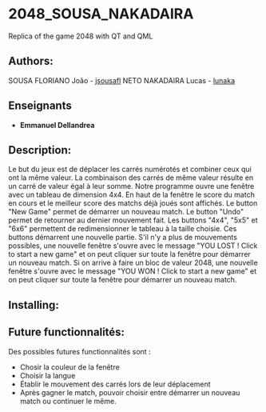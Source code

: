 # 2048_SOUSA_NAKADAIRA
Replica of the game 2048 with QT and QML

## Authors:

  SOUSA FLORIANO João - [jsousafl](https://github.com/jsousafl)
  NETO NAKADAIRA Lucas - [lunaka](https://github.com/lunaka)
  
## Enseignants

* **Emmanuel Dellandrea**

## Description:
  
  Le but du jeux est de déplacer les carrés numérotés et combiner ceux qui ont la même valeur. La combinaison des carrés de même valeur résulte en un carré de valeur égal à leur somme.
  Notre programme ouvre une fenêtre avec un tableau de dimension 4x4. 
  En haut de la fenêtre le score du match en cours et le meilleur score des matchs déjà joués sont affichés. 
  Le button "New Game" permet de démarrer un nouveau match.
  Le button "Undo" permet de retourner au dernier mouvement fait.
  Les buttons "4x4", "5x5" et "6x6" permettent de redimensionner le tableau à la taille choisie. Ces buttons démarrent une nouvelle partie.
  S'il n'y a plus de mouvements possibles, une nouvelle fenêtre s'ouvre avec le message "YOU LOST ! Click to start a new game" et on peut cliquer sur toute la fenêtre pour démarrer un nouveau match.
  Si on arrive à faire un bloc de valeur 2048, une nouvelle fenêtre s'ouvre avec le message "YOU WON ! Click to start a new game" et on peut cliquer sur toute la fenêtre pour démarrer un nouveau match.
  
## Installing:

## Future functionnalités:
  Des possibles futures functionnalités sont :
  - Chosir la couleur de la fenêtre
  - Choisir la langue
  - Établir le mouvement des carrés lors de leur déplacement
  - Après gagner le match, pouvoir choisir entre démarrer un nouveau match ou continuer le même.
